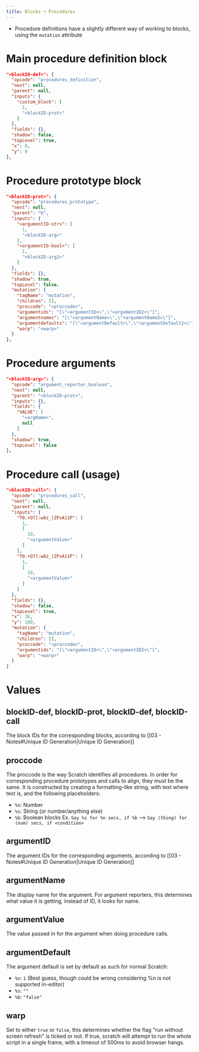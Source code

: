 ```yaml
---
title: Blocks ➜ Procedures
---
```


- Procedure definitions have a slightly different way of working to blocks, using the `mutation` attribute

# Main procedure definition block

```json
"<blockID-def>": {
  "opcode": "procedures_definition",
  "next": null,
  "parent": null,
  "inputs": {
    "custom_block": [
      1,
      "<blockID-prot>"
    ]
  },
  "fields": {},
  "shadow": false,
  "topLevel": true,
  "x": 0,
  "y": 0
},
```

# Procedure prototype block

```json
"<blockID-prot>": {
  "opcode": "procedures_prototype",
  "next": null,
  "parent": "b",
  "inputs": {
    "<argumentID-str>": [
      1,
      "<blockID-arg>"
    ],
    "<argumentID-bool>": [
      1,
      "<blockID-arg2>"
    ]
  },
  "fields": {},
  "shadow": true,
  "topLevel": false,
  "mutation": {
    "tagName": "mutation",
    "children": [],
    "proccode": "<proccode>",
    "argumentids": "[\"<argumentID>\",\"<argumentID2>\"]",
    "argumentnames": "[\"<argumentName>\",\"<argumentName2>\"]",
    "argumentdefaults": "[\"<argumentDefault>\",\"<argumentDefault2>\"]",
    "warp": "<warp>"
  }
},
```

# Procedure arguments

```json
"<blockID-arg>": {
  "opcode": "argument_reporter_boolean",
  "next": null,
  "parent": "<blockID-prot>",
  "inputs": {},
  "fields": {
    "VALUE": [
      "<argName>",
      null
    ]
  },
  "shadow": true,
  "topLevel": false
},
```
# Procedure call (usage)

```json
"<blockID-call>": {
  "opcode": "procedures_call",
  "next": null,
  "parent": null,
  "inputs": {
    "T0.+O7]:w8z_)ZPvA11P": [
      1,
      [
        10,
        "<argumentValue>"
      ]
    ],
    "T0.+O7]:w8z_)ZPvA11P": [
      1,
      [
        10,
        "<argumentValue>"
      ]
    ]
  },
  "fields": {},
  "shadow": false,
  "topLevel": true,
  "x": 36,
  "y": 180,
  "mutation": {
    "tagName": "mutation",
    "children": [],
    "proccode": "<proccode>",
    "argumentids": "[\"<argumentID>\",\"<argumentID2>\"]",
    "warp": "<warp>"
  }
}
```

# Values

## blockID-def, blockID-prot, blockID-def, blockID-call

The block IDs for the corresponding blocks, according to [[03 - Notes#Unique ID Generation|Unique ID Generation]]

## proccode

The proccode is the way Scratch identifies all procedures. In order for corresponding procedure prototypes and calls to align, they must be the same. It is constructed by creating a formatting-like string, with text where text is, and the following placeholders:
- ` %n `: Number
- ` %s `: String (or number/anything else)
- ` %b `: Boolean blocks
Ex. `Say %s for %n secs, if %b` --> `Say (thing) for (num) secs, if <condition>`

## argumentID

The argument IDs for the corresponding arguments, according to [[03 - Notes#Unique ID Generation|Unique ID Generation]]

## argumentName

The display name for the argument. For argument reporters, this determines what value it is getting, instead of ID, it looks for name.

## argumentValue

The value passed in for the argument when doing procedure calls.

## argumentDefault

The argument default is set by default as such for normal Scratch:
- ` %n `: `1` (Best guess, though could be wrong considering %n is not supported in-editor)
- ` %s `: `""`
- ` %b `: `"false"`

## warp

Set to either `true` or `false`, this determines whether the flag "run without screen refresh" is ticked or not. If true, scratch will attempt to run the whole script in a single frame, with a timeout of 500ms to avoid browser hangs.